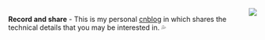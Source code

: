<img align="right" src="https://github-readme-stats.vercel.app/api?username=HangX-Ma&theme=tokyonight" />

**Record and share** - This is my personal [cnblog](https://www.cnblogs.com/m-contour) in which shares the technical details that you may be interested in. 💦

<!--
**HangX-Ma/HangX-Ma** is a ✨ _special_ ✨ repository because its `README.md` (this file) appears on your GitHub profile.

Here are some ideas to get you started:

- 🔭 I’m currently working on ...
- 🌱 I’m currently learning ...
- 👯 I’m looking to collaborate on ...
- 🤔 I’m looking for help with ...
- 💬 Ask me about ...
- 📫 How to reach me: ...
- 😄 Pronouns: ...
- ⚡ Fun fact: ...
-->
